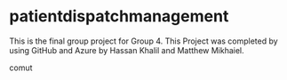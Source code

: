 ﻿# patientdispatchmanagement
This is the final group project for Group 4.  This Project was completed by using GitHub and Azure by Hassan Khalil and Matthew Mikhaiel.

comut

